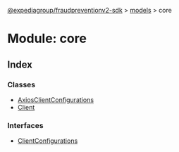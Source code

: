 [@expediagroup/fraudpreventionv2-sdk](../../index.md) > [models](../index.md) > core

# Module: core

## Index

### Classes

-   [AxiosClientConfigurations](classes/class.AxiosClientConfigurations.md)
-   [Client](classes/class.Client.md)

### Interfaces

-   [ClientConfigurations](interfaces/interface.ClientConfigurations.md)
